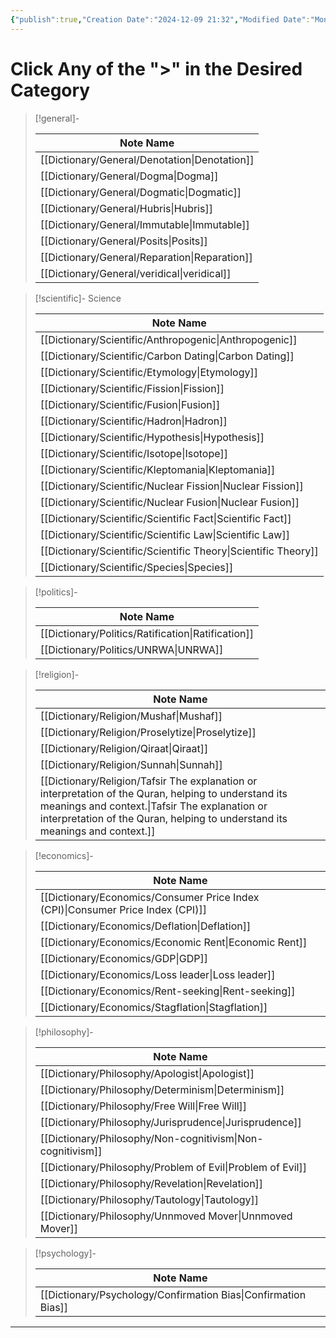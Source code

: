 ```yaml
---
{"publish":true,"Creation Date":"2024-12-09 21:32","Modified Date":"Monday 9th December 2024 21:32:44","cssclasses":["cards","cards-cols-5","table-max","cards-1-1"],"PassFrontmatter":true}
---
```


# Click Any of the ">" in the Desired Category

> [!general]-
>
>  | Note Name                                        |
> | ------------------------------------------------ |
> | [[Dictionary/General/Denotation\|Denotation]] |
> | [[Dictionary/General/Dogma\|Dogma]]           |
> | [[Dictionary/General/Dogmatic\|Dogmatic]]     |
> | [[Dictionary/General/Hubris\|Hubris]]         |
> | [[Dictionary/General/Immutable\|Immutable]]   |
> | [[Dictionary/General/Posits\|Posits]]         |
> | [[Dictionary/General/Reparation\|Reparation]] |
> | [[Dictionary/General/veridical\|veridical]]   |
> 

> [!scientific]- Science
>
>  | Note Name                                                         |
> | ----------------------------------------------------------------- |
> | [[Dictionary/Scientific/Anthropogenic\|Anthropogenic]]         |
> | [[Dictionary/Scientific/Carbon Dating\|Carbon Dating]]         |
> | [[Dictionary/Scientific/Etymology\|Etymology]]                 |
> | [[Dictionary/Scientific/Fission\|Fission]]                     |
> | [[Dictionary/Scientific/Fusion\|Fusion]]                       |
> | [[Dictionary/Scientific/Hadron\|Hadron]]                       |
> | [[Dictionary/Scientific/Hypothesis\|Hypothesis]]               |
> | [[Dictionary/Scientific/Isotope\|Isotope]]                     |
> | [[Dictionary/Scientific/Kleptomania\|Kleptomania]]             |
> | [[Dictionary/Scientific/Nuclear Fission\|Nuclear Fission]]     |
> | [[Dictionary/Scientific/Nuclear Fusion\|Nuclear Fusion]]       |
> | [[Dictionary/Scientific/Scientific Fact\|Scientific Fact]]     |
> | [[Dictionary/Scientific/Scientific Law\|Scientific Law]]       |
> | [[Dictionary/Scientific/Scientific Theory\|Scientific Theory]] |
> | [[Dictionary/Scientific/Species\|Species]]                     |
> 

> [!politics]-
>
>  | Note Name                                             |
> | ----------------------------------------------------- |
> | [[Dictionary/Politics/Ratification\|Ratification]] |
> | [[Dictionary/Politics/UNRWA\|UNRWA]]               |
> 

> [!religion]-
>
>  | Note Name                                                                                                                                                                                                                                 |
> | ----------------------------------------------------------------------------------------------------------------------------------------------------------------------------------------------------------------------------------------- |
> | [[Dictionary/Religion/Mushaf\|Mushaf]]                                                                                                                                                                                                 |
> | [[Dictionary/Religion/Proselytize\|Proselytize]]                                                                                                                                                                                       |
> | [[Dictionary/Religion/Qiraat\|Qiraat]]                                                                                                                                                                                                 |
> | [[Dictionary/Religion/Sunnah\|Sunnah]]                                                                                                                                                                                                 |
> | [[Dictionary/Religion/Tafsir The explanation or interpretation of the Quran, helping to understand its meanings and context.\|Tafsir The explanation or interpretation of the Quran, helping to understand its meanings and context.]] |
> 

> [!economics]-
>
>  | Note Name                                                                          |
> | ---------------------------------------------------------------------------------- |
> | [[Dictionary/Economics/Consumer Price Index (CPI)\|Consumer Price Index (CPI)]] |
> | [[Dictionary/Economics/Deflation\|Deflation]]                                   |
> | [[Dictionary/Economics/Economic Rent\|Economic Rent]]                           |
> | [[Dictionary/Economics/GDP\|GDP]]                                               |
> | [[Dictionary/Economics/Loss leader\|Loss leader]]                               |
> | [[Dictionary/Economics/Rent-seeking\|Rent-seeking]]                             |
> | [[Dictionary/Economics/Stagflation\|Stagflation]]                               |
> 

> [!philosophy]-
>
>  | Note Name                                                     |
> | ------------------------------------------------------------- |
> | [[Dictionary/Philosophy/Apologist\|Apologist]]             |
> | [[Dictionary/Philosophy/Determinism\|Determinism]]         |
> | [[Dictionary/Philosophy/Free Will\|Free Will]]             |
> | [[Dictionary/Philosophy/Jurisprudence\|Jurisprudence]]     |
> | [[Dictionary/Philosophy/Non-cognitivism\|Non-cognitivism]] |
> | [[Dictionary/Philosophy/Problem of Evil\|Problem of Evil]] |
> | [[Dictionary/Philosophy/Revelation\|Revelation]]           |
> | [[Dictionary/Philosophy/Tautology\|Tautology]]             |
> | [[Dictionary/Philosophy/Unnmoved Mover\|Unnmoved Mover]]   |
> 

> [!psychology]-
>
>  | Note Name                                                         |
> | ----------------------------------------------------------------- |
> | [[Dictionary/Psychology/Confirmation Bias\|Confirmation Bias]] |
> 
---
